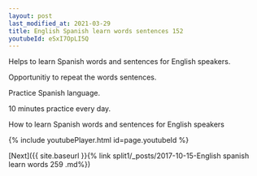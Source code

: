 ```yaml
---
layout: post
last_modified_at: 2021-03-29
title: English Spanish learn words sentences 152 
youtubeId: eSxI7OpLI5Q
---
```

 
 
Helps to learn Spanish words and sentences for English speakers.

Opportunitiy to repeat the words sentences. 

Practice Spanish language. 
 
10 minutes practice every day. 
 
How to learn Spanish words and sentences for English speakers 
 
{% include youtubePlayer.html id=page.youtubeId %}
 
 
[Next]({{ site.baseurl }}{% link  split1/_posts/2017-10-15-English spanish learn words 259 .md%})
 
